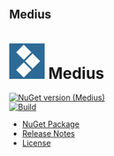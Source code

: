 ## Medius

# ![Logo](https://raw.githubusercontent.com/ceronus/medius/master/doc/icons/icon-64x64.png) Medius

[![NuGet version (Medius)](https://img.shields.io/nuget/v/medius?style=for-the-badge)](https://www.nuget.org/packages/medius/)  
[![Build](https://github.com/ceronus/medius/actions/workflows/ci.yml/badge.svg?branch=master)](https://github.com/ceronus/medius/actions/workflows/ci.yml)

- [NuGet Package](https://www.nuget.org/packages/medius)
- [Release Notes](https://github.com/ceronus/medius/releases)
- [License](LICENSE.md)

